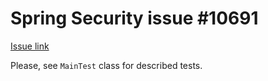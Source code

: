 # Spring Security issue #10691

[Issue link](https://github.com/spring-projects/spring-security/issues/10691)

Please, see `MainTest` class for described tests.
